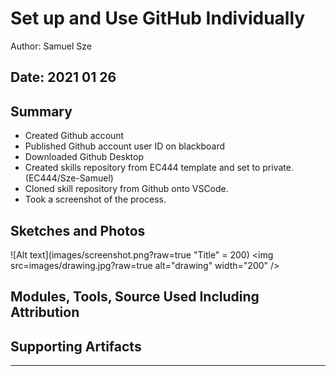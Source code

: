 #  Set up and Use GitHub Individually

Author: Samuel Sze

Date: 2021 01 26
-----

## Summary
* Created Github account
* Published Github account user ID on blackboard
* Downloaded Github Desktop
* Created skills repository from EC444 template and set to private. (EC444/Sze-Samuel)
* Cloned skill repository from Github onto VSCode. 
* Took a screenshot of the process. 

## Sketches and Photos
![Alt text](images/screenshot.png?raw=true "Title" = 200)
<img src=images/drawing.jpg?raw=true alt="drawing" width="200" />
## Modules, Tools, Source Used Including Attribution


## Supporting Artifacts


-----

